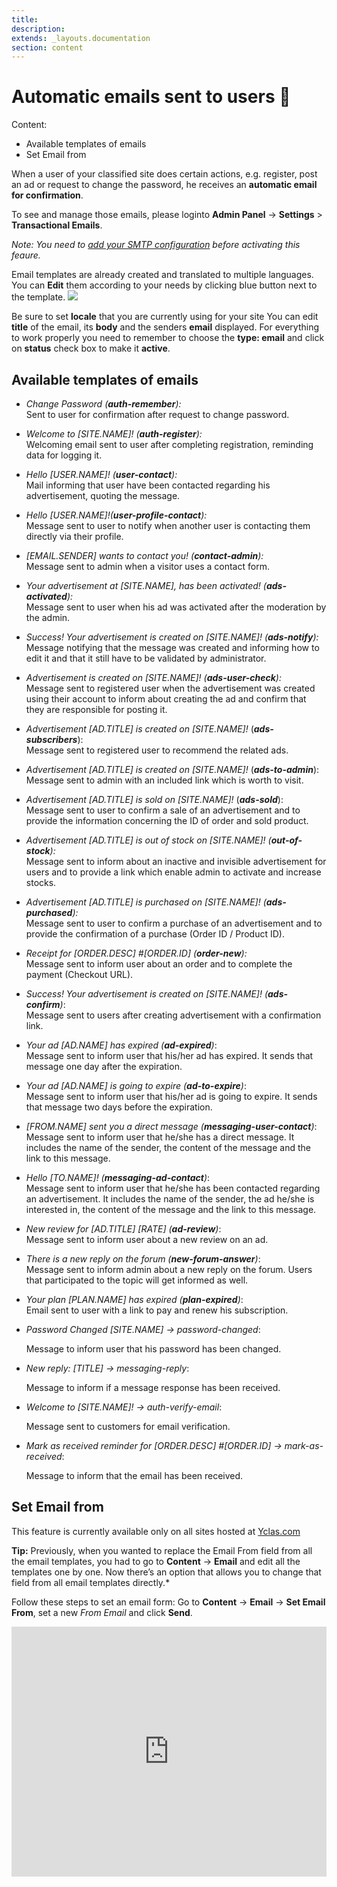 ```yaml
---
title:
description:
extends: _layouts.documentation
section: content
---
```


# Automatic emails sent to users 📧
Content:
- Available templates of emails
- Set Email from

When a user of your classified site does certain actions, e.g. register, post an ad or request to change the password, he receives an  **automatic email for confirmation**. 

To see and manage those emails, please loginto  **Admin Panel**  ->  **Settings**  > **Transactional Emails**.

*Note: You need to [add your SMTP configuration](/docs/email-settings-smtp-configuration) before activating this feaure.*

Email templates are already created and translated to multiple languages. You can  **Edit**  them according to your needs by clicking blue button next to the template.
![](https://github.com/yclas/guides/blob/master/images/editemail.png)

  Be sure to set  **locale**  that you are currently using for your site  You can edit  **title**  of the email, its  **body**  and the senders  **email**  displayed. For everything to work properly you need to remember to choose the  **type: email**  and click on  **status**  check box to make it  **active**.

## Available templates of emails

- _Change Password (_**_auth-remember_**_):_  
Sent to user for confirmation after request to change password.

  
- _Welcome to [SITE.NAME]! (_**_auth-register_**_):_  
Welcoming email sent to user after completing registration, reminding data for logging it.

  
- _Hello [USER.NAME]! (_**_user-contact_**_):_  
Mail informing that user have been contacted regarding his advertisement, quoting the message.

  
- _Hello [USER.NAME]!(_**_user-profile-contact_**_):_  
Message sent to user to notify when another user is contacting them directly via their profile.

  
- _[EMAIL.SENDER] wants to contact you! (_**_contact-admin_**_):_  
Message sent to admin when a visitor uses a contact form.

  
- _Your advertisement at [SITE.NAME], has been activated! (_**_ads-activated_**_):_  
Message sent to user when his ad was activated after the moderation by the admin.

  
- _Success! Your advertisement is created on [SITE.NAME]! (_**_ads-notify_**_):_  
Message notifying that the message was created and informing how to edit it and that it still have to be validated by administrator.

  
- _Advertisement is created on [SITE.NAME]! (_**_ads-user-check_**_):_  
Message sent to registered user when the advertisement was created using their account to inform about creating the ad and confirm that they are responsible for posting it.

  
- _Advertisement [AD.TITLE] is created on [SITE.NAME]!_  (**_ads-subscribers_**):  
Message sent to registered user to recommend the related ads.

  
- _Advertisement [AD.TITLE] is created on [SITE.NAME]!_  (**_ads-to-admin_**):  
Message sent to admin with an included link which is worth to visit.

  
- _Advertisement [AD.TITLE] is sold on [SITE.NAME]!_  (**_ads-sold_**):  
Message sent to user to confirm a sale of an advertisement and to provide the information concerning the ID of order and sold product.

  
- _Advertisement [AD.TITLE] is out of stock on [SITE.NAME]!_  _(**out-of-stock**):_  
Message sent to inform about an inactive and invisible advertisement for users and to provide a link which enable admin to activate and increase stocks.

  
- _Advertisement [AD.TITLE] is purchased on [SITE.NAME]!_  _(**ads-purchased**):_  
Message sent to user to confirm a purchase of an advertisement and to provide the confirmation of a purchase (Order ID / Product ID).

  
- _Receipt for [ORDER.DESC] #[ORDER.ID]_  _(**order-new**):_  
Message sent to inform user about an order and to complete the payment (Checkout URL).

  
- _Success! Your advertisement is created on [SITE.NAME]! (_**_ads-confirm_**_)_:  
Message sent to users after creating advertisement with a confirmation link.

  
- _Your ad [AD.NAME] has expired (_**_ad-expired_**_)_:  
Message sent to inform user that his/her ad has expired. It sends that message one day after the expiration.

  
- _Your ad [AD.NAME] is going to expire (_**_ad-to-expire_**_)_:  
Message sent to inform user that his/her ad is going to expire. It sends that message two days before the expiration.

  
- _[FROM.NAME] sent you a direct message (_**_messaging-user-contact_**_)_:  
Message sent to inform user that he/she has a direct message. It includes the name of the sender, the content of the message and the link to this message.

  
- _Hello [TO.NAME]! (_**_messaging-ad-contact_**_)_:  
Message sent to inform user that he/she has been contacted regarding an advertisement. It includes the name of the sender, the ad he/she is interested in, the content of the message and the link to this message.

  
- _New review for [AD.TITLE] [RATE] (_**_ad-review_**_)_:  
Message sent to inform user about a new review on an ad.

  
- _There is a new reply on the forum (_**_new-forum-answer_**_)_:  
Message sent to inform admin about a new reply on the forum. Users that participated to the topic will get informed as well.

  
- _Your plan [PLAN.NAME] has expired (_**_plan-expired_**_)_:  
Email sent to user with a link to pay and renew his subscription.

- _Password Changed [SITE.NAME] -> password-changed_:

  Message to inform user that his password has been changed. 

- _New reply: [TITLE] -> messaging-reply_:

  Message to inform if a message response has been received. 

- _Welcome to [SITE.NAME]! -> auth-verify-email_:

  Message sent to customers  for email verification. 

- _Mark as received reminder for [ORDER.DESC] #[ORDER.ID] -> mark-as-received_:

   Message to inform that the email has been received. 


## Set Email from

This feature is currently available only on all sites hosted at  [Yclas.com](https://yclas.com/)

**Tip:** Previously, when you wanted to replace the Email From field from all the email templates, you had to go to **Content** -> **Email** and edit all the templates one by one. Now there’s an option that allows you to change that field from all email templates directly.*

Follow these steps to set an email form: 
Go to  **Content**  ->  **Email** ->  **Set Email From**, set a new  _From Email_  and click  **Send**.


<iframe width="100%" height="400px" src="https://www.youtube.com/embed/GOuM-dHuaBE" title="Yclas video" frameborder="0" allow="accelerometer; autoplay; clipboard-write; encrypted-media; gyroscope; picture-in-picture" allowfullscreen></iframe>
 
